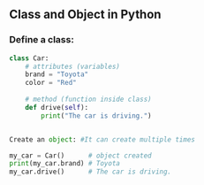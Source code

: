 ## Class and Object in Python


### Define a class:

```py
class Car:
    # attributes (variables)
    brand = "Toyota"
    color = "Red"
    
    # method (function inside class)
    def drive(self):
        print("The car is driving.")


Create an object: #It can create multiple times

my_car = Car()      # object created
print(my_car.brand) # Toyota
my_car.drive()      # The car is driving.

```
